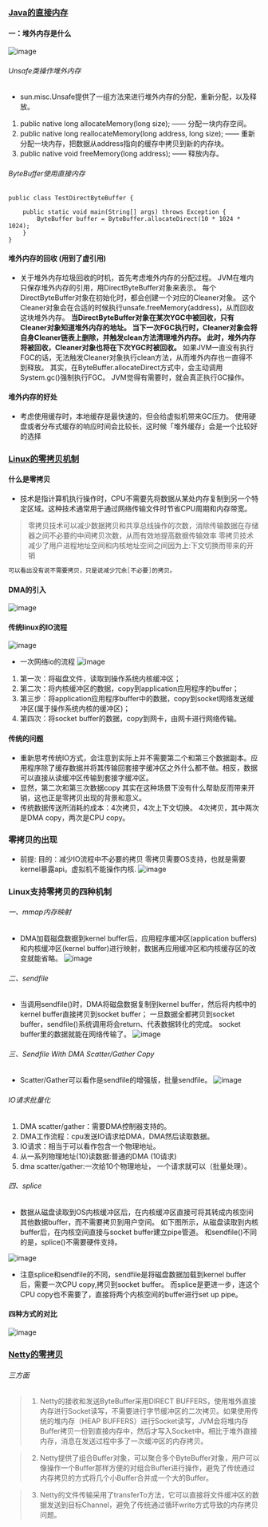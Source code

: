 ### [Java的直接内存](https://www.jianshu.com/p/17e72bb01bf1)
#### 一：堆外内存是什么
![image](https://upload-images.jianshu.io/upload_images/2405011-75f83d12750ad20e.png)
######  Unsafe类操作堆外内存
* sun.misc.Unsafe提供了一组方法来进行堆外内存的分配，重新分配，以及释放。
1. public native long allocateMemory(long size); —— 分配一块内存空间。
2. public native long reallocateMemory(long address, long size); —— 重新分配一块内存，把数据从address指向的缓存中拷贝到新的内存块。
3. public native void freeMemory(long address); —— 释放内存。
###### ByteBuffer使用直接内存

```
public class TestDirectByteBuffer {

    public static void main(String[] args) throws Exception {
        ByteBuffer buffer = ByteBuffer.allocateDirect(10 * 1024 * 1024);
    }
}

```
#### 堆外内存的回收 (用到了虚引用)
* 关于堆外内存垃圾回收的时机，首先考虑堆外内存的分配过程。
JVM在堆内只保存堆外内存的引用，用DirectByteBuffer对象来表示。
每个DirectByteBuffer对象在初始化时，都会创建一个对应的Cleaner对象。
这个Cleaner对象会在合适的时候执行unsafe.freeMemory(address)，从而回收这块堆外内存。
**当DirectByteBuffer对象在某次YGC中被回收，只有Cleaner对象知道堆外内存的地址。
当下一次FGC执行时，Cleaner对象会将自身Cleaner链表上删除，并触发clean方法清理堆外内存。
此时，堆外内存将被回收，Cleaner对象也将在下次YGC时被回收。**
如果JVM一直没有执行FGC的话，无法触发Cleaner对象执行clean方法，从而堆外内存也一直得不到释放。
其实，在ByteBuffer.allocateDirect方式中，会主动调用System.gc()强制执行FGC。
JVM觉得有需要时，就会真正执行GC操作。


#### 堆外内存的好处
* 考虑使用缓存时，本地缓存是最快速的，但会给虚拟机带来GC压力。
使用硬盘或者分布式缓存的响应时间会比较长，这时候「堆外缓存」会是一个比较好的选择

### [Linux的零拷贝机制](https://www.jianshu.com/p/2fd2f03b4cc3)
#### 什么是零拷贝
 * 技术是指计算机执行操作时，CPU不需要先将数据从某处内存复制到另一个特定区域。这种技术通常用于通过网络传输文件时节省CPU周期和内存带宽。
> 零拷贝技术可以减少数据拷贝和共享总线操作的次数，消除传输数据在存储器之间不必要的中间拷贝次数，从而有效地提高数据传输效率
> 零拷贝技术减少了用户进程地址空间和内核地址空间之间因为上:下文切换而带来的开销


```java
可以看出没有说不需要拷贝，只是说减少冗余[不必要]的拷贝。
```

#### DMA的引入
![image](https://upload-images.jianshu.io/upload_images/9033085-f48301773e474195.png)


#### 传统linux的IO流程
![image](https://upload-images.jianshu.io/upload_images/9033085-5f237f9440c7c76f.png)
* 一次网络io的流程
![image](https://upload-images.jianshu.io/upload_images/9033085-6f4829e267ec4af6.png)

1. 第一次：将磁盘文件，读取到操作系统内核缓冲区；
2. 第二次：将内核缓冲区的数据，copy到application应用程序的buffer；
3. 第三步：将application应用程序buffer中的数据，copy到socket网络发送缓冲区(属于操作系统内核的缓冲区)；
4. 第四次：将socket buffer的数据，copy到网卡，由网卡进行网络传输。
#### 传统的问题
* 重新思考传统IO方式，会注意到实际上并不需要第二个和第三个数据副本。应用程序除了缓存数据并将其传输回套接字缓冲区之外什么都不做。相反，数据可以直接从读缓冲区传输到套接字缓冲区。
* 显然，第二次和第三次数据copy 其实在这种场景下没有什么帮助反而带来开销，这也正是零拷贝出现的背景和意义。
* 传统数据传送所消耗的成本：4次拷贝，4次上下文切换。
4次拷贝，其中两次是DMA copy，两次是CPU copy。

### 零拷贝的出现
* 前提: 目的：减少IO流程中不必要的拷贝
零拷贝需要OS支持，也就是需要kernel暴露api。虚拟机不能操作内核.
![image](https://upload-images.jianshu.io/upload_images/9033085-93e9e29cf41ee186.png)
### Linux支持零拷贝的四种机制
###### 一、mmap内存映射
* DMA加载磁盘数据到kernel buffer后，应用程序缓冲区(application buffers)和内核缓冲区(kernel buffer)进行映射，数据再应用缓冲区和内核缓存区的改变就能省略。
![image](https://upload-images.jianshu.io/upload_images/9033085-73a3298b625f9e79.png)
###### 二、sendfile

* 当调用sendfile()时，DMA将磁盘数据复制到kernel buffer，然后将内核中的kernel buffer直接拷贝到socket buffer；
一旦数据全都拷贝到socket buffer，sendfile()系统调用将会return、代表数据转化的完成。
socket buffer里的数据就能在网络传输了。
![image](https://upload-images.jianshu.io/upload_images/9033085-6e11745803f19ae9.png)
###### 三、Sendfile With DMA Scatter/Gather Copy
* Scatter/Gather可以看作是sendfile的增强版，批量sendfile。
![image](https://upload-images.jianshu.io/upload_images/9033085-bd7a14fad6369f67.png)
######  IO请求批量化
1. DMA scatter/gather：需要DMA控制器支持的。
2. DMA工作流程：cpu发送IO请求给DMA，DMA然后读取数据。
3. IO请求：相当于可以看作包含一个物理地址。
4. 从一系列物理地址(10)读数据:普通的DMA (10请求)
5. dma scatter/gather:一次给10个物理地址， 一个请求就可以（批量处理）。

###### 四、splice
* 数据从磁盘读取到OS内核缓冲区后，在内核缓冲区直接可将其转成内核空间其他数据buffer，而不需要拷贝到用户空间。
如下图所示，从磁盘读取到内核buffer后，在内核空间直接与socket buffer建立pipe管道。
和sendfile()不同的是，splice()不需要硬件支持。

![image](https://upload-images.jianshu.io/upload_images/9033085-fdb8993b1be81ede.png)
* 注意splice和sendfile的不同，sendfile是将磁盘数据加载到kernel buffer后，需要一次CPU copy,拷贝到socket buffer。
而splice是更进一步，连这个CPU copy也不需要了，直接将两个内核空间的buffer进行set up pipe。
#### 四种方式的对比
![image](https://upload-images.jianshu.io/upload_images/9033085-073eedc607ffdbab.png)

### [Netty的零拷贝](https://www.jianshu.com/p/a199ca28e80d)
###### 三方面

> 1. Netty的接收和发送ByteBuffer采用DIRECT BUFFERS，使用堆外直接内存进行Socket读写，不需要进行字节缓冲区的二次拷贝。如果使用传统的堆内存（HEAP BUFFERS）进行Socket读写，JVM会将堆内存Buffer拷贝一份到直接内存中，然后才写入Socket中。相比于堆外直接内存，消息在发送过程中多了一次缓冲区的内存拷贝。

> 2. Netty提供了组合Buffer对象，可以聚合多个ByteBuffer对象，用户可以像操作一个Buffer那样方便的对组合Buffer进行操作，避免了传统通过内存拷贝的方式将几个小Buffer合并成一个大的Buffer。


> 3. Netty的文件传输采用了transferTo方法，它可以直接将文件缓冲区的数据发送到目标Channel，避免了传统通过循环write方式导致的内存拷贝问题。




